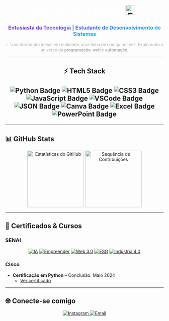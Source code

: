 <h1 align="center">
  <span style="color:#FFFFFF; font-family: 'Segoe UI', Tahoma, Geneva, Verdana, sans-serif;">Olá, eu sou o Angelo</span>
  <img src="https://images.emojiterra.com/google/noto-emoji/animated-emoji/1f971.gif" width="30" alt="Emoji de um rosto com a mão na cabeça">
</h1>

<h3 align="center">
  <span style="background: linear-gradient(90deg, #8A2BE2, #00BFFF); -webkit-background-clip: text; -webkit-text-fill-color: transparent; font-weight: bold;">
    Entusiasta da Tecnologia | Estudante de Desenvolvimento de Sistemas
  </span>
</h3>

<p align="center" style="color:#B0B0B0; font-family: 'Roboto', sans-serif;">
  💡 Transformando ideias em realidade, uma linha de código por vez. Explorando o universo da <b>programação</b>, <b>web</b> e <b>automação</b>.
</p>

---

<h2 align="center"> ⚡ Tech Stack <h2>

<div align="center">
  <img src="https://img.shields.io/badge/Python-3776AB?style=for-the-badge&logo=python&logoColor=white" alt="Python Badge" />
  <img src="https://img.shields.io/badge/HTML5-E34F26?style=for-the-badge&logo=html5&logoColor=white" alt="HTML5 Badge" />
  <img src="https://img.shields.io/badge/CSS3-1572B6?style=for-the-badge&logo=css3&logoColor=white" alt="CSS3 Badge" />
  <img src="https://img.shields.io/badge/JavaScript-F7DF1E?style=for-the-badge&logo=javascript&logoColor=black" alt="JavaScript Badge" />
  <img src="https://img.shields.io/badge/VSCode-007ACC?style=for-the-badge&logo=visual-studio-code&logoColor=white" alt="VSCode Badge" />
  <img src="https://img.shields.io/badge/JSON-000000?style=for-the-badge&logo=json&logoColor=white" alt="JSON Badge" />
  <img src="https://img.shields.io/badge/Canva-00C4CC?style=for-the-badge&logo=canva&logoColor=white" alt="Canva Badge" />
  <img src="https://img.shields.io/badge/Excel-217346?style=for-the-badge&logo=microsoft-excel&logoColor=white" alt="Excel Badge" />
  <img src="https://img.shields.io/badge/PowerPoint-B7472A?style=for-the-badge&logo=microsoft-powerpoint&logoColor=white" alt="PowerPoint Badge" />
</div>

---

## 📊 GitHub Stats

<div align="center">
  <img src="https://github-readme-stats.vercel.app/api?username=aangelkjpn&show_icons=true&include_all_commits=true&count_private=true&theme=dark&hide_border=false" alt="Estatísticas do GitHub" height="180" />
  <img src="https://github-readme-streak-stats.herokuapp.com/?user=aangelkjpn&theme=dark&hide_border=false" alt="Sequência de Contribuições" height="180" />
</div>

---

## 📜 Certificados & Cursos

###  SENAI
<div align="center">

  [![IA](https://img.shields.io/badge/IA%20Fundamentos-SENAI-blue?style=for-the-badge)](./certificados/FLUÊNCIA___FUNDAMENTOS_DA_INTELIGÊNCIA_ARTIFICIAL-Certificado_2718604.pdf)
  [![Empreender](https://img.shields.io/badge/Empreender-SENAI-green?style=for-the-badge)](./certificados/Empreender_SENAI-Certificado_2718547.pdf)
  [![Web 3.0](https://img.shields.io/badge/Web%203.0-SENAI-purple?style=for-the-badge)](./certificados/WEB_3.0-Certificado_2718621.pdf)
  [![ESG](https://img.shields.io/badge/ESG-SENAI-brightgreen?style=for-the-badge)](./certificados/Desvendando_o_ESG-Certificado_2718590.pdf)
  [![Indústria 4.0](https://img.shields.io/badge/Indústria%204.0-SENAI-orange?style=for-the-badge)](./certificados/Desvendando_a_Indústria_4.0-Certificado_2718495.pdf)
</div>

###  Cisco
- **Certificação em Python** – Conclusão: Maio 2024
  - [Ver certificado](https://www.credly.com/earner/earned/badge/a5b2d333-68f6-49f5-84f1-eefc21d27cad)

---

## 🌐 Conecte-se comigo

<div align="center">
  <a href="https://www.instagram.com/aangelo.gl/" target="_blank">
    <img src="https://img.shields.io/badge/Instagram-E4405F?style=for-the-badge&logo=instagram&logoColor=white" alt="Instagram" />
  </a>
  <a href="mailto:angelogabrielcuerbadelima8@gmail.com" target="_blank">
    <img src="https://img.shields.io/badge/Email-D14836?style=for-the-badge&logo=gmail&logoColor=white" alt="Email" />
  </a>
</div>
